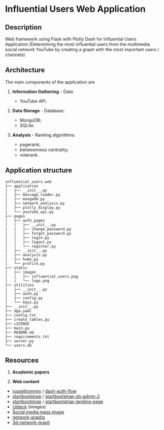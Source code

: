 # Influential Users Web Application 

## Description
Web framework using Flask with Plotly Dash for Influential Users Application (Determining the most influential users from the multimedia social network YouTube by creating a graph with the most important users / channels)

## Architecture
The main components of the application are

1. **Information Gathering** - Data:
    - YouTube API.

1. **Data Storage** - Database:
    - MongoDB;
    - SQLite.

1. **Analysis** - Ranking algorithms:
    - pagerank;
    - betweenness centrality;
    - voterank.

## Application structure
```
influential_users_web
├── application
|   ├── __init__.py
|   ├── message_loader.py
|   ├── mongodb.py
|   ├── network_analysis.py
|   ├── plotly_display.py
|   └── youtube_api.py
├── pages
|   ├── auth_pages
|   |   ├── __init__.py
|   |   ├── change_password.py
|   |   ├── forgot_password.py
|   |   ├── login.py
|   |   ├── logout.py
|   |   └── register.py
|   ├── __init__.py
|   ├── analysis.py
|   ├── home.py
|   └── profile.py
├── static
|   ├── images
|   |   ├── influential_users.png
|   |   └── logo.png
├── utilities
|   ├── __init__.py
|   ├── auth.py
|   ├── config.py
|   └── keys.py
├── __init__.py
├── app.yaml
├── config.txt
├── create_tables.py
├── LICENSE
├── main.py
├── README.md
├── requirements.txt
├── server.py
└── users.db
```

## Resources

1. **Academic papers**


1. **Web content**
- [russellromney](https://github.com/russellromney) / [dash-auth-flow](https://github.com/russellromney/dash-auth-flow)
- [startbootstrap](https://github.com/startbootstrap) / [startbootstrap-sb-admin-2](https://github.com/startbootstrap/startbootstrap-sb-admin-2)
- [startbootstrap](https://github.com/startbootstrap) / [startbootstrap-landing-page](https://github.com/startbootstrap/startbootstrap-landing-page)
- [UIdeck](https://uideck.com/) (images)
- [Social media mess image](https://www.pinterest.com/pin/75716837455100871/)
- [network-graphs](https://plotly.com/python/network-graphs)
- [3d-network-graph](https://plotly.com/python/v3/3d-network-graph)

